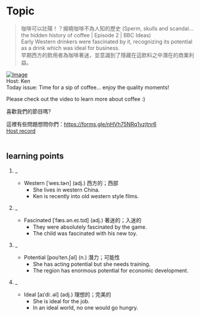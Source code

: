 # Topic

> 咖啡可以壯陽！？揭曉咖啡不為人知的歷史 (Sperm, skulls and scandal... the hidden history of coffee | Episode 2 | BBC Ideas) <br>
> Early Western drinkers were fascinated by it, recognizing its potential as a drink which was ideal for business. <br>
> 早期西方的飲用者為咖啡著迷，並意識到了隱藏在這飲料之中潛在的商業利益。 <br>

[![Image](https://cdn.voicetube.com/assets/thumbnails/bZIuielZpf4.jpg)](https://www.youtube.com/embed/bZIuielZpf4?rel=0&showinfo=0&cc_load_policy=0&controls=1&autoplay=1&iv_load_policy=3&playsinline=1&wmode=transparent&start=30&end=36&enablejsapi=1&origin=https://tw.voicetube.com&widgetid=1)<br>
Host: Ken
<br>Today issue: Time for a sip of coffee... enjoy the quality moments!

Please check out the video to learn more about coffee :)

喜歡我們的節目嗎?

這裡有些問題想問你們：https://forms.gle/nHVh75NRq1vzjtnr6
<br>
[Host record](https://cdn.voicetube.com/tmp/everyday_records/contact.kenmiao/4311.mp3)
<br><br>
## learning points
1. _
	* Western [ˈwes.tɚn] (adj.) 西方的；西部
		- She lives in western China.
		- Ken is recently into old western style films.

2. _
	* Fascinated [ˈfæs.ən.eɪ.tɪd] (adj.) 著迷的；入迷的
		- They were absolutely fascinated by the game.
		- The child was fascinated with his new toy.

3. _
	* Potential [poʊˈten.ʃəl] (n.) 潛力；可能性
		- She has acting potential but she needs training.
		- The region has enormous potential for economic development.

4. _
	* Ideal [aɪˈdiː.əl] (adj.) 理想的；完美的
		- She is ideal for the job.
		- In an ideal world, no one would go hungry.
